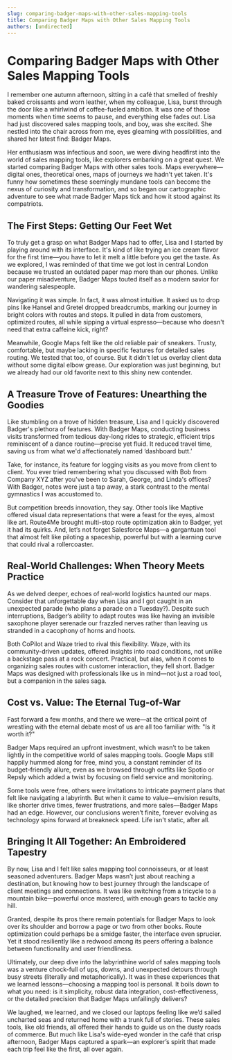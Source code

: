 ```yaml
---
slug: comparing-badger-maps-with-other-sales-mapping-tools
title: Comparing Badger Maps with Other Sales Mapping Tools
authors: [undirected]
---
```



# Comparing Badger Maps with Other Sales Mapping Tools

I remember one autumn afternoon, sitting in a café that smelled of freshly baked croissants and worn leather, when my colleague, Lisa, burst through the door like a whirlwind of coffee-fueled ambition. It was one of those moments when time seems to pause, and everything else fades out. Lisa had just discovered sales mapping tools, and boy, was she excited. She nestled into the chair across from me, eyes gleaming with possibilities, and shared her latest find: Badger Maps.

Her enthusiasm was infectious and soon, we were diving headfirst into the world of sales mapping tools, like explorers embarking on a great quest. We started comparing Badger Maps with other sales tools. Maps everywhere—digital ones, theoretical ones, maps of journeys we hadn't yet taken. It's funny how sometimes these seemingly mundane tools can become the nexus of curiosity and transformation, and so began our cartographic adventure to see what made Badger Maps tick and how it stood against its compatriots.

## The First Steps: Getting Our Feet Wet

To truly get a grasp on what Badger Maps had to offer, Lisa and I started by playing around with its interface. It's kind of like trying an ice cream flavor for the first time—you have to let it melt a little before you get the taste. As we explored, I was reminded of that time we got lost in central London because we trusted an outdated paper map more than our phones. Unlike our paper misadventure, Badger Maps touted itself as a modern savior for wandering salespeople.

Navigating it was simple. In fact, it was almost intuitive. It asked us to drop pins like Hansel and Gretel dropped breadcrumbs, marking our journey in bright colors with routes and stops. It pulled in data from customers, optimized routes, all while sipping a virtual espresso—because who doesn't need that extra caffeine kick, right?

Meanwhile, Google Maps felt like the old reliable pair of sneakers. Trusty, comfortable, but maybe lacking in specific features for detailed sales routing. We tested that too, of course. But it didn't let us overlay client data without some digital elbow grease. Our exploration was just beginning, but we already had our old favorite next to this shiny new contender.

## A Treasure Trove of Features: Unearthing the Goodies

Like stumbling on a trove of hidden treasure, Lisa and I quickly discovered Badger's plethora of features. With Badger Maps, conducting business visits transformed from tedious day-long rides to strategic, efficient trips reminiscent of a dance routine—precise yet fluid. It reduced travel time, saving us from what we'd affectionately named ‘dashboard butt.’

Take, for instance, its feature for logging visits as you move from client to client. You ever tried remembering what you discussed with Bob from Company XYZ after you've been to Sarah, George, and Linda's offices? With Badger, notes were just a tap away, a stark contrast to the mental gymnastics I was accustomed to.

But competition breeds innovation, they say. Other tools like Maptive offered visual data representations that were a feast for the eyes, almost like art. Route4Me brought multi-stop route optimization akin to Badger, yet it had its quirks. And, let’s not forget Salesforce Maps—a gargantuan tool that almost felt like piloting a spaceship, powerful but with a learning curve that could rival a rollercoaster.

## Real-World Challenges: When Theory Meets Practice

As we delved deeper, echoes of real-world logistics haunted our maps. Consider that unforgettable day when Lisa and I got caught in an unexpected parade (who plans a parade on a Tuesday?). Despite such interruptions, Badger’s ability to adapt routes was like having an invisible saxophone player serenade our frazzled nerves rather than leaving us stranded in a cacophony of horns and hoots.

Both CoPilot and Waze tried to rival this flexibility. Waze, with its community-driven updates, offered insights into road conditions, not unlike a backstage pass at a rock concert. Practical, but alas, when it comes to organizing sales routes with customer interaction, they fell short. Badger Maps was designed with professionals like us in mind—not just a road tool, but a companion in the sales saga.

## Cost vs. Value: The Eternal Tug-of-War

Fast forward a few months, and there we were—at the critical point of wrestling with the eternal debate most of us are all too familiar with: "Is it worth it?"

Badger Maps required an upfront investment, which wasn’t to be taken lightly in the competitive world of sales mapping tools. Google Maps still happily hummed along for free, mind you, a constant reminder of its budget-friendly allure, even as we browsed through outfits like Spotio or Repsly which added a twist by focusing on field service and monitoring.

Some tools were free, others were invitations to intricate payment plans that felt like navigating a labyrinth. But when it came to value—envision results, like shorter drive times, fewer frustrations, and more sales—Badger Maps had an edge. However, our conclusions weren’t finite, forever evolving as technology spins forward at breakneck speed. Life isn't static, after all.

## Bringing It All Together: An Embroidered Tapestry

By now, Lisa and I felt like sales mapping tool connoisseurs, or at least seasoned adventurers. Badger Maps wasn’t just about reaching a destination, but knowing how to best journey through the landscape of client meetings and connections. It was like switching from a tricycle to a mountain bike—powerful once mastered, with enough gears to tackle any hill.

Granted, despite its pros there remain potentials for Badger Maps to look over its shoulder and borrow a page or two from other books. Route optimization could perhaps be a smidge faster, the interface even sprucier. Yet it stood resiliently like a redwood among its peers offering a balance between functionality and user friendliness.

Ultimately, our deep dive into the labyrinthine world of sales mapping tools was a venture chock-full of ups, downs, and unexpected detours through busy streets (literally and metaphorically). It was in these experiences that we learned lessons—choosing a mapping tool is personal. It boils down to what you need: is it simplicity, robust data integration, cost-effectiveness, or the detailed precision that Badger Maps unfailingly delivers? 

We laughed, we learned, and we closed our laptops feeling like we’d sailed uncharted seas and returned home with a trunk full of stories. These sales tools, like old friends, all offered their hands to guide us on the dusty roads of commerce. But much like Lisa's wide-eyed wonder in the café that crisp afternoon, Badger Maps captured a spark—an explorer’s spirit that made each trip feel like the first, all over again.
